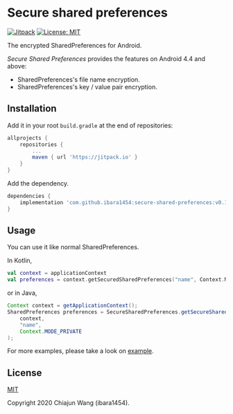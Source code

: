 # Secure shared preferences

[![Jitpack](https://jitpack.io/v/ibara1454/secure-shared-preferences.svg)](https://jitpack.io/#ibara1454/secure-shared-preferences)
[![License: MIT](https://img.shields.io/badge/License-MIT-blue.svg)](https://opensource.org/licenses/MIT)

The encrypted SharedPreferences for Android.

*Secure Shared Preferences* provides the features on Android 4.4 and above:

- SharedPreferences's file name encryption.
- SharedPreferences's key / value pair encryption.

## Installation

Add it in your root `build.gradle` at the end of repositories:

```groovy
allprojects {
    repositories {
        ...
        maven { url 'https://jitpack.io' }
    }
}
```

Add the dependency.

```groovy
dependencies {
    implementation 'com.github.ibara1454:secure-shared-preferences:v0.1.1'
}
```

## Usage

You can use it like normal SharedPreferences.

In Kotlin,

```kotlin
val context = applicationContext
val preferences = context.getSecuredSharedPreferences("name", Context.MODE_PRIVATE)
```

or in Java,

```java
Context context = getApplicationContext();
SharedPreferences preferences = SecureSharedPreferences.getSecureSharedPreferences(
    context,
    "name",
    Context.MODE_PRIVATE
);
```

For more examples, please take a look on [example](https://github.com/ibara1454/secure-shared-preferences/tree/master/app/src/main/java/com/github/ibara1454/sample).

## License

[MIT](LICENSE)

Copyright 2020 Chiajun Wang (ibara1454).
